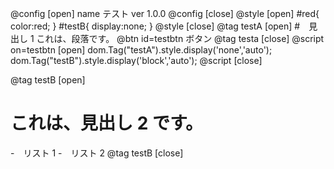 @config [open]
name テスト
ver 1.0.0
@config [close]
@style [open]
#red{
color:red;
}
#testB{
display:none;
}
@style [close]
@tag testA [open] #　見出し 1
これは、段落です。
@btn id=testbtn ボタン
@tag testa [close]
@script on=testbtn [open]
dom.Tag("testA").style.display('none','auto');
dom.Tag("testB").style.display('block','auto');
@script [close]

@tag testB [open]

# これは、見出し 2 です。

-　リスト 1 -　リスト 2
@tag testB [close]

